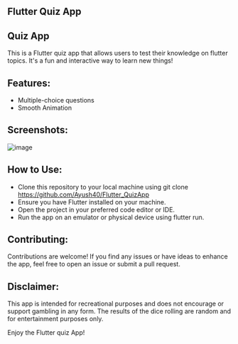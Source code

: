 ## Flutter Quiz App

## Quiz App

This is a Flutter quiz app that allows users to test their knowledge on flutter topics. It's a fun and interactive way to learn new things!

## Features:

- Multiple-choice questions
- Smooth Animation

## Screenshots:

![image](https://github.com/AishwaryaAtWork/CryptoPulse/assets/100126332/03cb85b2-6725-4a29-bba5-0e92792215f3)

## How to Use:

- Clone this repository to your local machine using git clone https://github.com/Ayush40/Flutter_QuizApp
- Ensure you have Flutter installed on your machine.
- Open the project in your preferred code editor or IDE.
- Run the app on an emulator or physical device using flutter run.

## Contributing:

Contributions are welcome! If you find any issues or have ideas to enhance the app, feel free to open an issue or submit a pull request.

## Disclaimer:

This app is intended for recreational purposes and does not encourage or support gambling in any form. The results of the dice rolling are random and for entertainment purposes only.

Enjoy the Flutter quiz App!
